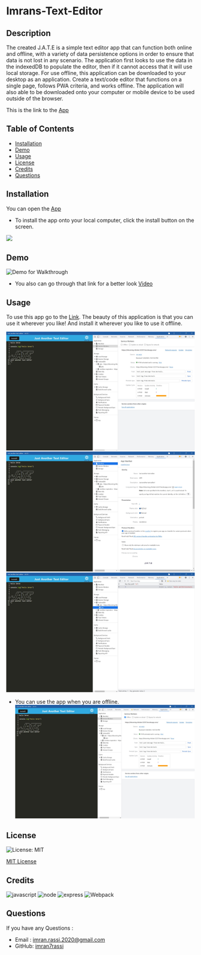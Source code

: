 # Imrans-Text-Editor

## Description

The created J.A.T.E is a simple text editor app that can function both online and offline, with a variety of data persistence options in order to ensure that data is not lost in any scenario. The application first looks to use the data in the indexedDB to populate the editor, then if it cannot access that it will use local storage. For use offline, this application can be downloaded to your desktop as an application. Create a text/code editor that functions on a single page, follows PWA criteria, and works offline. The application will also able to be downloaded onto your computer or mobile device to be used outside of the browser.

This is the link to the [App](https://blooming-thicket-32337.herokuapp.com/)



## Table of Contents
* [Installation](#installation)
* [Demo](#demo)
* [Usage](#usage)
* [License](#license)
* [Credits](#credits)
* [Questions](#questions)

## Installation

You can open the [App](https://blooming-thicket-32337.herokuapp.com/)

- To install the app onto your local computer, click the install button on the screen.

![](./Assets/Screenshot%20mongo.jpg)

## Demo

![Demo for Walkthrough](./Assets/demo.gif)



* You also can go through that link for a better look <a href="https://drive.google.com/file/d/1dCZZ9mnskBs4Y8FNng2e01TuQSryRjAO/view">Video</a>


## Usage 

To use this app go to the [Link](https://blooming-thicket-32337.herokuapp.com/). The beauty of this application is that you can use it wherever you like! And install it wherever you like to use it offline.

![](./Assets/screen%201.jpg) ![](./Assets/screen%202.jpg) ![](./Assets/screen%203.jpg) 

- You can use the app when you are offline. 
![](./Assets/offline.jpg)

## License

![License: MIT](https://img.shields.io/github/license/TheInfamousGrim/orm-e-commerce-back-end?color=yellow)

[MIT License](./LICENSE)

## Credits


![javascript](https://img.shields.io/badge/JavaScript-323330?style=for-the-badge&logo=javascript&logoColor=F7DF1E)
![node](https://img.shields.io/badge/Node.js-339933?style=for-the-badge&logo=nodedotjs&logoColor=white)
![express](https://img.shields.io/badge/Express.js-000000?style=for-the-badge&logo=express&logoColor=white)
![Webpack](https://img.shields.io/badge/Webpack-8DD6F9?style=for-the-badge&logo=Webpack&logoColor=white)


## Questions

If you have any Questions :
  * Email : imran.rassi.2020@gmail.com
  * GitHub: [imran7rassi](https://github.com/imran7rassi)

